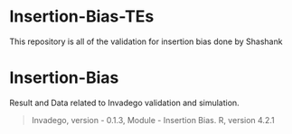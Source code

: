 # Insertion-Bias-TEs
This repository is all of the validation for insertion bias done by Shashank
# Insertion-Bias

Result and Data related to Invadego validation and simulation.

> Invadego, version - 0.1.3,
> Module - Insertion Bias.
> R, version 4.2.1

